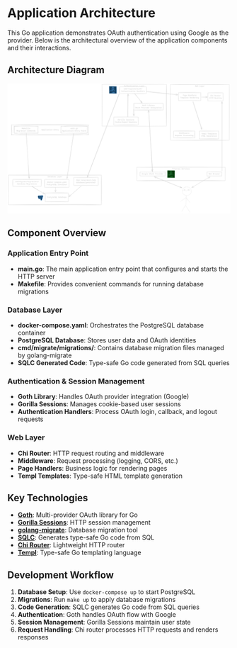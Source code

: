 # Application Architecture

This Go application demonstrates OAuth authentication using Google as the provider. Below is the architectural overview of the application components and their interactions.

## Architecture Diagram

![auth-flow.png](auth-flow.png)

## Component Overview

### **Application Entry Point**
- **main.go**: The main application entry point that configures and starts the HTTP server
- **Makefile**: Provides convenient commands for running database migrations

### **Database Layer**
- **docker-compose.yaml**: Orchestrates the PostgreSQL database container
- **PostgreSQL Database**: Stores user data and OAuth identities
- **cmd/migrate/migrations/**: Contains database migration files managed by golang-migrate
- **SQLC Generated Code**: Type-safe Go code generated from SQL queries

### **Authentication & Session Management**
- **Goth Library**: Handles OAuth provider integration (Google)
- **Gorilla Sessions**: Manages cookie-based user sessions
- **Authentication Handlers**: Process OAuth login, callback, and logout requests

### **Web Layer**
- **Chi Router**: HTTP request routing and middleware
- **Middleware**: Request processing (logging, CORS, etc.)
- **Page Handlers**: Business logic for rendering pages
- **Templ Templates**: Type-safe HTML template generation

## Key Technologies

- **[Goth](https://github.com/markbates/goth)**: Multi-provider OAuth library for Go
- **[Gorilla Sessions](https://github.com/gorilla/sessions)**: HTTP session management
- **[golang-migrate](https://github.com/golang-migrate/migrate)**: Database migration tool
- **[SQLC](https://sqlc.dev/)**: Generates type-safe Go code from SQL
- **[Chi Router](https://github.com/go-chi/chi)**: Lightweight HTTP router
- **[Templ](https://templ.guide/)**: Type-safe Go templating language

## Development Workflow

1. **Database Setup**: Use `docker-compose up` to start PostgreSQL
2. **Migrations**: Run `make up` to apply database migrations
3. **Code Generation**: SQLC generates Go code from SQL queries
4. **Authentication**: Goth handles OAuth flow with Google
5. **Session Management**: Gorilla Sessions maintain user state
6. **Request Handling**: Chi router processes HTTP requests and renders responses